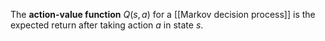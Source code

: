 The **action-value function** $Q(s, a)$ for a [[Markov decision process]] is the expected return after taking action $a$ in state $s$.